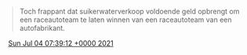 > Toch frappant dat suikerwaterverkoop voldoende geld opbrengt om een raceautoteam te laten winnen van een raceautoteam van een autofabrikant\.

<img src="../../media/tweet.ico" width="12" /> [Sun Jul 04 07:39:12 +0000 2021](https://twitter.com/DromerDenker/status/1411590400729653249)